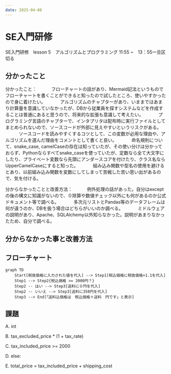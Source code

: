 ```yaml
---
date: 2025-04-08
---
```


# SE入門研修

SE入門研修　lesson 5　アルゴリズムとプログラミング  11:55 ~　13：55一旦区切る

## 分かったこと

分かったこと：
      フローチャートの話があり、Mermaid記法というものでフローチャートを書くことができると知ったので試したところ、使いやすかったので身に着けたい。
      アルゴリズムのチャプターがあり、いままではあまり計算量を意識していなかったが、DBから従業員を探すシステムなどを作成することは普通にあると思うので、将来的な拡張も意識して考えたい。
      プログラミング言語のチャプターで、インタプリタは配布時に実行ファイルとしてまとめられないので、ソースコードが外部に見えやすいというリスクがある。
      ソースコードを読みやすくするコツとして、この変数が必用な理由や、アルゴリズムを選んだ理由をコメントとして書くと良い。
      命名規則について、snake_case, camelCaseの存在は知っていたが、その使い分けは分かっておらず、Pythonならすべてsnake_caseを使っていたが、定数なら全て大文字にしたり、プライベート変数なら先頭にアンダースコアを付けたり、クラス名ならUpperCamelCaseにすると知った。
      組み込み関数や型名の使用を避けるとあり、以前組み込み関数を変数にしてしまって苦戦した苦い思い出があるので、気を付ける。


分からなかったことと改善方法：
      例外処理の話があった。自分はexceptの後の構文に知識がないので、０除算や数値チェック以外にも何があるのか公式ドキュメント等で調べる。
      多次元リストとPandas等のデータフレームは何が違うのか、DBを扱う場合はどちらがいいのか調べる。
      ミドルウェアの説明があり、Apache、SQLAlchemy以外知らなかった。説明があまりなかったため、自分で調べる。

## 分からなかった事と改善方法

## フローチャート

```mermaid
graph TD
    Start[税抜価格に入力された値を代入] --> Step1[税込価格に税抜価格×1.1を代入]
    Step1 --> Step2{税込価格 >= 2000円？}
    Step2 -- はい --> Step3[送料に０円を代入]
    Step2 -- いいえ --> Step3[送料に350円を代入]
    Step3 --> End[「送料込価格は　税込価格＋送料　円です」と表示]
```

## 課題

A. int

B. tax_excluded_price * (1 + tax_rate)

C. tax_included_price >= 2000

D. else:

E. total_price = tax_included_price + shipping_cost

